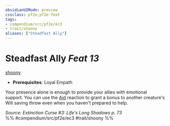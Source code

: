 ```yaml
---
obsidianUIMode: preview
cssclass: pf2e,pf2e-feat
tags:
- compendium/src/pf2e/ec3
- trait/shoony
aliases: ["Steadfast Ally"]
---
```

# Steadfast Ally  *Feat 13*  
[shoony](../../rules/traits/shoony-ec3.md)  

- **Prerequisites**: Loyal Empath

Your presence alone is enough to provide your allies with emotional support. You can use the [Aid](../../rules/actions/aid.md) reaction to grant a bonus to another creature's Will saving throw even when you haven't prepared to help.

*Source: Extinction Curse #3: Life's Long Shadows p. 73*  
%% #compendium/src/pf2e/ec3 #trait/shoony %%